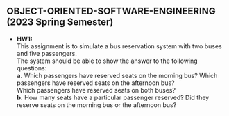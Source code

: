 ## OBJECT-ORIENTED-SOFTWARE-ENGINEERING (2023 Spring Semester)
* **HW1:**  <br>
This assignment is to simulate a bus reservation system with two buses and five passengers. <br>
The system should be able to show the answer to the following questions: <br>
  **a.** Which passengers have reserved seats on the morning bus? Which passengers have reserved seats on the afternoon bus? <br>
  Which passengers have reserved seats on both buses? <br>
  **b.** How many seats have a particular passenger reserved? Did they reserve seats on the morning bus or the afternoon bus?
